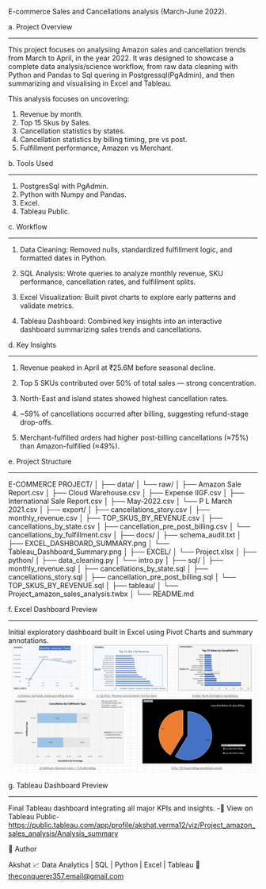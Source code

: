 E-commerce Sales and Cancellations analysis (March-June 2022).

a. Project Overview
____________________


This project focuses on analysiing Amazon sales and cancellation trends from March to April, in the year 2022.
It was designed to showcase a complete data analysis/science workflow, from raw data cleaning with Python and Pandas to Sql quering in Postgressql(PgAdmin), and then summarizing and visualising in Excel and Tableau.

This analysis focuses on uncovering:
1) Revenue by month.
2) Top 15 Skus by Sales.
3) Cancellation statistics by states.
4) Cancellation statistics by billing timing, pre vs post.
5) Fulfillment performance, Amazon vs Merchant.


b. Tools Used
_______________

1) PostgresSql with PgAdmin.
2) Python with Numpy and Pandas.
3) Excel.
4) Tableau Public.

c. Workflow
_____________

1) Data Cleaning: Removed nulls, standardized fulfillment logic, and formatted dates in Python.

2) SQL Analysis: Wrote queries to analyze monthly revenue, SKU performance, cancellation rates, and fulfillment splits.

3) Excel Visualization: Built pivot charts to explore early patterns and validate metrics.

4) Tableau Dashboard: Combined key insights into an interactive dashboard summarizing sales trends and cancellations.

d. Key Insights
________________

1) Revenue peaked in April at ₹25.6M before seasonal decline.

2) Top 5 SKUs contributed over 50% of total sales — strong concentration.

3) North-East and island states showed highest cancellation rates.

4) ~59% of cancellations occurred after billing, suggesting refund-stage drop-offs.

5) Merchant-fulfilled orders had higher post-billing cancellations (≈75%) than Amazon-fulfilled (≈49%).


e. Project Structure
_____________________

E-COMMERCE PROJECT/
│
├── data/
│   └── raw/
│       ├── Amazon Sale Report.csv
│       ├── Cloud Warehouse.csv
│       ├── Expense IIGF.csv
│       ├── International Sale Report.csv
│       ├── May-2022.csv
│       └── P L March 2021.csv
│
├── export/
│   ├── cancellations_story.csv
│   ├── monthly_revenue.csv
│   ├── TOP_SKUS_BY_REVENUE.csv
│   ├── cancellations_by_state.csv
│   ├── cancellation_pre_post_billing.csv
│   └── cancellations_by_fulfillment.csv
│
├── docs/
│   ├── schema_audit.txt
│   ├── EXCEL_DASHBOARD_SUMMARY.png
│   └── Tableau_Dashboard_Summary.png
│
├── EXCEL/
│   └── Project.xlsx
│
├── python/
│   ├── data_cleaning.py
│   └── intro.py
│
├── sql/
│   ├── monthly_revenue.sql
│   ├── cancellations_by_state.sql
│   ├── cancellations_story.sql
│   ├── cancellation_pre_post_billing.sql
│   └── TOP_SKUS_BY_REVENUE.sql
│
├── tableau/
│   └── Project_amazon_sales_analysis.twbx
│
└── README.md

f. Excel Dashboard Preview
___________________________

Initial exploratory dashboard built in Excel using Pivot Charts and summary annotations.
![Excel Dashboard Preview](docs/EXCEL_DASHBOARD_SUMMARY.png)

g. Tableau Dashboard Preview
_____________________________

Final Tableau dashboard integrating all major KPIs and insights.
-📎 View on Tableau Public- https://public.tableau.com/app/profile/akshat.verma12/viz/Project_amazon_sales_analysis/Analysis_summary



👤 Author

Akshat
📈 Data Analytics | SQL | Python | Excel | Tableau
📧 theconquerer357.email@gmail.com


